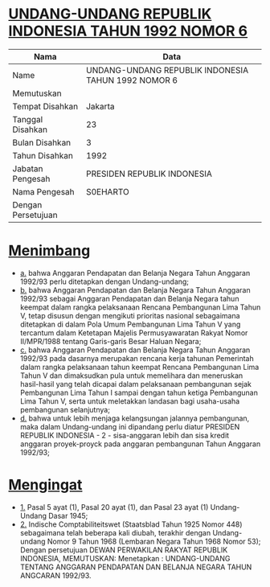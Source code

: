 # [UNDANG-UNDANG REPUBLIK INDONESIA TAHUN 1992 NOMOR 6](http://example.org/legal/document/uu/1992/6)

| Nama | Data |
| ------ | ----- |
|Name|UNDANG-UNDANG REPUBLIK INDONESIA TAHUN 1992 NOMOR 6|
|Memutuskan||
|Tempat Disahkan|Jakarta|
|Tanggal Disahkan|23|
|Bulan Disahkan|3|
|Tahun Disahkan|1992|
|Jabatan Pengesah|PRESIDEN REPUBLIK INDONESIA|
|Nama Pengesah|S0EHARTO|
|Dengan Persetujuan||
# [Menimbang](http://example.org/legal/document/uu/1992/6/menimbang)

* [a.](http://example.org/legal/document/uu/1992/6/menimbang/point/a) bahwa Anggaran Pendapatan dan Belanja Negara Tahun Anggaran 1992/93 perlu ditetapkan dengan Undang-undang;
* [b.](http://example.org/legal/document/uu/1992/6/menimbang/point/b) bahwa Anggaran Pendapatan dan Belanja Negara Tahun Anggaran 1992/93 sebagai Anggaran Pendapatan dan Belanja Negara tahun keempat dalam rangka pelaksanaan Rencana Pembangunan Lima Tahun V, tetap disusun dengan mengikuti prioritas nasional sebagaimana ditetapkan di dalam Pola Umum Pembangunan Lima Tahun V yang tercantum dalam Ketetapan Majelis Permusyawaratan Rakyat Nomor II/MPR/1988 tentang Garis-garis Besar Haluan Negara;
* [c.](http://example.org/legal/document/uu/1992/6/menimbang/point/c) bahwa Anggaran Pendapatan dan Belanja Negara Tahun Anggaran 1992/93 pada dasarnya merupakan rencana kerja tahunan Pemerintah dalam rangka pelaksanaan tahun keempat Rencana Pembangunan Lima Tahun V dan dimaksudkan pula untuk memelihara dan meneruskan hasil-hasil yang telah dicapai dalam pelaksanaan pembangunan sejak Pembangunan Lima Tahun I sampai dengan tahun ketiga Pembangunan Lima Tahun V, serta untuk meletakkan landasan bagi usaha-usaha pembangunan selanjutnya;
* [d.](http://example.org/legal/document/uu/1992/6/menimbang/point/d) bahwa untuk lebih menjaga kelangsungan jalannya pembangunan, maka dalam Undang-undang ini dipandang perlu diatur PRESIDEN REPUBLIK INDONESIA - 2 - sisa-anggaran lebih dan sisa kredit anggaran proyek-proyck pada anggaran pembangunan Tahun Anggaran 1992/93;
# [Mengingat](http://example.org/legal/document/uu/1992/6/mengingat)

* [1.](http://example.org/legal/document/uu/1992/6/mengingat/point/0001) Pasal 5 ayat (1), Pasal 20 ayat (1), dan Pasal 23 ayat (1) Undang-Undang Dasar 1945;
* [2.](http://example.org/legal/document/uu/1992/6/mengingat/point/0002) Indische Comptabiliteitswet (Staatsblad Tahun 1925 Nomor 448) sebagaimana telah beberapa kali diubah, terakhir dengan Undang-undang Nomor 9 Tahun 1968 (Lembaran Negara Tahun 1968 Nomor 53); Dengan persetujuan DEWAN PERWAKILAN RAKYAT REPUBLIK INDONESIA, MEMUTUSKAN: Menetapkan : UNDANG-UNDANG TENTANG ANGGARAN PENDAPATAN DAN BELANJA NEGARA TAHUN ANGCARAN 1992/93.
